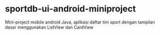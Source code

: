 # sportdb-ui-android-miniproject
Mini-project mobile android Java, aplikasi daftar tim sport dengan tampilan dasar menggunakan ListView dan CardView
